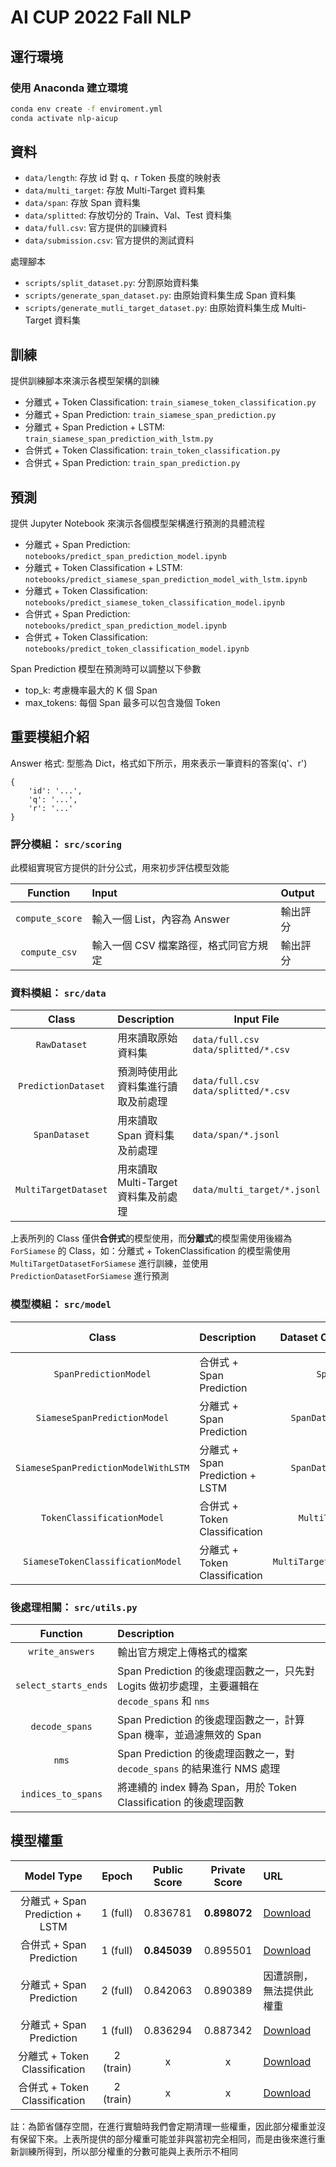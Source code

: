 # AI CUP 2022 Fall NLP

## 運行環境

### 使用 Anaconda 建立環境

```bash
conda env create -f enviroment.yml
conda activate nlp-aicup
```

## 資料

- `data/length`: 存放 id 對 q、r Token 長度的映射表
- `data/multi_target`: 存放 Multi-Target 資料集
- `data/span`: 存放 Span 資料集
- `data/splitted`: 存放切分的 Train、Val、Test 資料集
- `data/full.csv`: 官方提供的訓練資料
- `data/submission.csv`: 官方提供的測試資料

處理腳本

- `scripts/split_dataset.py`: 分割原始資料集
- `scripts/generate_span_dataset.py`: 由原始資料集生成 Span 資料集
- `scripts/generate_mutli_target_dataset.py`: 由原始資料集生成 Multi-Target 資料集

## 訓練

提供訓練腳本來演示各模型架構的訓練

- 分離式 + Token Classification: `train_siamese_token_classification.py`
- 分離式 + Span Prediction: `train_siamese_span_prediction.py`
- 分離式 + Span Prediction + LSTM: `train_siamese_span_prediction_with_lstm.py`
- 合併式 + Token Classification: `train_token_classification.py`
- 合併式 + Span Prediction: `train_span_prediction.py`

## 預測

提供 Jupyter Notebook 來演示各個模型架構進行預測的具體流程

- 分離式 + Span Prediction: `notebooks/predict_span_prediction_model.ipynb`
- 分離式 + Token Classification + LSTM: `notebooks/predict_siamese_span_prediction_model_with_lstm.ipynb`
- 分離式 + Token Classification: `notebooks/predict_siamese_token_classification_model.ipynb`
- 合併式 + Span Prediction: `notebooks/predict_span_prediction_model.ipynb`
- 合併式 + Token Classification: `notebooks/predict_token_classification_model.ipynb`

Span Prediction 模型在預測時可以調整以下參數
- top_k: 考慮機率最大的 K 個 Span
- max_tokens: 每個 Span 最多可以包含幾個 Token

## 重要模組介紹

Answer 格式: 型態為 Dict，格式如下所示，用來表示一筆資料的答案(q'、r')
```python3
{
    'id': '...',
    'q': '...',
    'r': '...'
}
```

### 評分模組： `src/scoring`

此模組實現官方提供的計分公式，用來初步評估模型效能

|    Function     | Input                                 | Output   |
| :-------------: | :------------------------------------ | :------- |
| `compute_score` | 輸入一個 List，內容為 Answer          | 輸出評分 |
|  `compute_csv`  | 輸入一個 CSV 檔案路徑，格式同官方規定 | 輸出評分 |

### 資料模組： `src/data`

|        Class         | Description                          | Input File                                 |
| :------------------: | :----------------------------------- | ------------------------------------------ |
|     `RawDataset`     | 用來讀取原始資料集                   | `data/full.csv` <br> `data/splitted/*.csv` |
| `PredictionDataset`  | 預測時使用此資料集進行讀取及前處理   | `data/full.csv` <br> `data/splitted/*.csv` |
|    `SpanDataset`     | 用來讀取 Span 資料集及前處理         | `data/span/*.jsonl`                        |
| `MultiTargetDataset` | 用來讀取 Multi-Target 資料集及前處理 | `data/multi_target/*.jsonl`                |

上表所列的 Class 僅供**合併式**的模型使用，而**分離式**的模型需使用後綴為 `ForSiamese` 的 Class，如：分離式 + TokenClassification 的模型需使用 `MultiTargetDatasetForSiamese` 進行訓練，並使用 `PredictionDatasetForSiamese` 進行預測

### 模型模組： `src/model`

|                Class                 | Description                     |   Dataset Class For Training   | Dataset Class For Predicting  |
| :----------------------------------: | :------------------------------ | :----------------------------: | :---------------------------: |
|        `SpanPredictionModel`         | 合併式 + Span Prediction        |         `SpanDataset`          |      `PredictionDataset`      |
|     `SiameseSpanPredictionModel`     | 分離式 + Span Prediction        |    `SpanDatasetForSiamese`     | `PredictionDatasetForSiamese` |
| `SiameseSpanPredictionModelWithLSTM` | 分離式 + Span Prediction + LSTM |    `SpanDatasetForSiamese`     | `PredictionDatasetForSiamese` |
|      `TokenClassificationModel`      | 合併式 + Token Classification   |      `MultiTargetDataset`      |      `PredictionDataset`      |
|  `SiameseTokenClassificationModel`   | 分離式 + Token Classification   | `MultiTargetDatasetForSiamese` | `PredictionDatasetForSiamese` |

### 後處理相關： `src/utils.py`

|       Function       | Description                                                                                    |
| :------------------: | :--------------------------------------------------------------------------------------------- |
|   `write_answers`    | 輸出官方規定上傳格式的檔案                                                                     |
| `select_starts_ends` | Span Prediction 的後處理函數之一，只先對 Logits 做初步處理，主要邏輯在 `decode_spans` 和 `nms` |
|    `decode_spans`    | Span Prediction 的後處理函數之一，計算 Span 機率，並過濾無效的 Span                            |
|        `nms`         | Span Prediction 的後處理函數之一，對 `decode_spans` 的結果進行 NMS 處理                        |
|  `indices_to_spans`  | 將連續的 index 轉為 Span，用於 Token Classification 的後處理函數                               |

## 模型權重

|           Model Type            |   Epoch   | Public Score | Private Score | URL                                                                                                     |
| :-----------------------------: | :-------: | :----------: | :-----------: | :------------------------------------------------------------------------------------------------------ |
| 分離式 + Span Prediction + LSTM | 1 (full)  |   0.836781   | **0.898072**  | [Download](https://github.com/ShinoharaHare/AI-CUP-2022-Fall-NLP/releases/download/v0.0.0/s-sp-lstm.pt) |
|    合併式 + Span Prediction     | 1 (full)  | **0.845039** |   0.895501    | [Download](https://github.com/ShinoharaHare/AI-CUP-2022-Fall-NLP/releases/download/v0.0.0/sp.pt)        |
|    分離式 + Span Prediction     | 2 (full)  |   0.842063   |   0.890389    | 因遭誤刪，無法提供此權重                                                                                |
|    分離式 + Span Prediction     | 1 (full)  |   0.836294   |   0.887342    | [Download](https://github.com/ShinoharaHare/AI-CUP-2022-Fall-NLP/releases/download/v0.0.0/s-sp.pt)      |
|  分離式 + Token Classification  | 2 (train) |      x       |       x       | [Download](https://github.com/ShinoharaHare/AI-CUP-2022-Fall-NLP/releases/download/v0.0.0/s-tc.pt)      |
|  合併式 + Token Classification  | 2 (train) |      x       |       x       | [Download](https://github.com/ShinoharaHare/AI-CUP-2022-Fall-NLP/releases/download/v0.0.0/tc.pt)        |

註：為節省儲存空間，在進行實驗時我們會定期清理一些權重，因此部分權重並沒有保留下來。上表所提供的部分權重可能並非與當初完全相同，而是由後來進行重新訓練所得到，所以部分權重的分數可能與上表所示不相同
